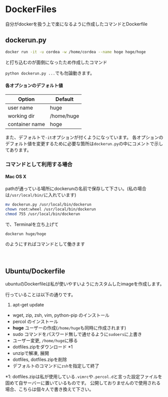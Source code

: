 # DockerFiles

自分がdockerを扱う上で楽になるように作成したコマンドとDockerfile

## dockerun.py

```bash
docker run -it -u cordea -w /home/cordea --name hoge hoge/hoge
```
と打ち込むのが面倒になったため作成したコマンド

`python dockerun.py ...`でも勿論動きます。


#### 各オプションのデフォルト値

| Option         | Default       |
| -------------- | ------------- |
| user name      | huge          |
| working dir    | /home/huge    |
| container name | hoge          |


また、デフォルトで`-it`オプションが付くようになっています。
各オプションのデフォルト値を変更するために必要な箇所は`dockerun.py`の中にコメントで示してあります。

### コマンドとして利用する場合

#### Mac OS X

pathが通っている場所にdockerunの名前で保存して下さい。(私の場合は`/usr/local/bin/`に入れています)

```sh
mv dockerun.py /usr/local/bin/dockerun
chown root:wheel /usr/local/bin/dockerun
chmod 755 /usr/local/bin/dockerun

```

で、Terminalを立ち上げて

```sh
dockerun huge/hoge

```

のようにすればコマンドとして働きます


　
## Ubuntu/Dockerfile

ubuntuのDockerfileは私が使いやすいようにカスタムしたimageを作成します。

行っていることは以下の通りです。

1. apt-get update
* wget, zip, zsh, vim, python-pip のインストール
* percol のインストール
*  **huge** ユーザーの作成(`/home/huge`も同時に作成されます)
* sudo コマンドをパスワード無しで通せるように`sudoers`に上書き
* ユーザー変更, `/home/huge`に移る
* dotfiles.zipをダウンロード *1
* unzipで解凍, 展開
* dotfiles, dotfiles.zipを削除
* デフォルトのコマンドに`zsh`を指定して終了


*1:
dotfiles.zipは私が使用している`.vimrc`や`.percol.d`と言った設定ファイルを固めて自サーバーに置いているものです。
公開しておりませんので使用される場合、こちらは個々人で書き換えて下さい。